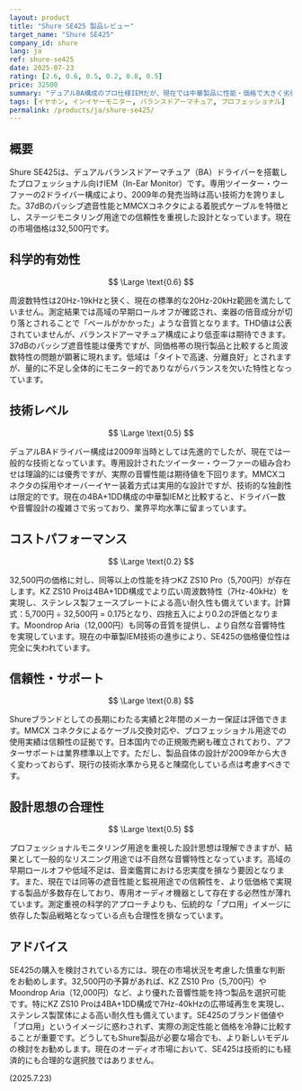 ```yaml
---
layout: product
title: "Shure SE425 製品レビュー"
target_name: "Shure SE425"
company_id: shure
lang: ja
ref: shure-se425
date: 2025-07-23
rating: [2.6, 0.6, 0.5, 0.2, 0.8, 0.5]
price: 32500
summary: "デュアルBA構成のプロ仕様IEMだが、現在では中華製品に性能・価格で大きく劣後"
tags: [イヤホン, インイヤーモニター, バランスドアーマチュア, プロフェッショナル]
permalink: /products/ja/shure-se425/
---
```

## 概要

Shure SE425は、デュアルバランスドアーマチュア（BA）ドライバーを搭載したプロフェッショナル向けIEM（In-Ear Monitor）です。専用ツイーター・ウーファーの2ドライバー構成により、2009年の発売当時は高い技術力を誇りました。37dBのパッシブ遮音性能とMMCXコネクタによる着脱式ケーブルを特徴とし、ステージモニタリング用途での信頼性を重視した設計となっています。現在の市場価格は32,500円です。

## 科学的有効性

$$ \Large \text{0.6} $$

周波数特性は20Hz-19kHzと狭く、現在の標準的な20Hz-20kHz範囲を満たしていません。測定結果では高域の早期ロールオフが確認され、楽器の倍音成分が切り落とされることで「ベールがかかった」ような音質となります。THD値は公表されていませんが、バランスドアーマチュア構成により低歪率は期待できます。37dBのパッシブ遮音性能は優秀ですが、同価格帯の現行製品と比較すると周波数特性の問題が顕著に現れます。低域は「タイトで高速、分離良好」とされますが、量的に不足し全体的にモニター的でありながらバランスを欠いた特性となっています。

## 技術レベル

$$ \Large \text{0.5} $$

デュアルBAドライバー構成は2009年当時としては先進的でしたが、現在では一般的な技術となっています。専用設計されたツイーター・ウーファーの組み合わせは理論的には優秀ですが、実際の音響性能は期待値を下回ります。MMCXコネクタの採用やオーバーイヤー装着方式は実用的な設計ですが、技術的な独創性は限定的です。現在の4BA+1DD構成の中華製IEMと比較すると、ドライバー数や音響設計の複雑さで劣っており、業界平均水準に留まっています。

## コストパフォーマンス

$$ \Large \text{0.2} $$

32,500円の価格に対し、同等以上の性能を持つKZ ZS10 Pro（5,700円）が存在します。KZ ZS10 Proは4BA+1DD構成でより広い周波数特性（7Hz-40kHz）を実現し、ステンレス製フェースプレートによる高い耐久性も備えています。計算式：5,700円 ÷ 32,500円 = 0.175となり、四捨五入により0.2の評価となります。Moondrop Aria（12,000円）も同等の音質を提供し、より自然な音響特性を実現しています。現在の中華製IEM技術の進歩により、SE425の価格優位性は完全に失われています。

## 信頼性・サポート

$$ \Large \text{0.8} $$

Shureブランドとしての長期にわたる実績と2年間のメーカー保証は評価できます。MMCX コネクタによるケーブル交換対応や、プロフェッショナル用途での使用実績は信頼性の証拠です。日本国内での正規販売網も確立されており、アフターサポートは業界標準以上です。ただし、製品自体の設計が2009年から大きく変わっておらず、現行の技術水準から見ると陳腐化している点は考慮すべきです。

## 設計思想の合理性

$$ \Large \text{0.5} $$

プロフェッショナルモニタリング用途を重視した設計思想は理解できますが、結果として一般的なリスニング用途では不自然な音響特性となっています。高域の早期ロールオフや低域不足は、音楽鑑賞における忠実度を損なう要因となります。また、現在では同等の遮音性能と監視用途での信頼性を、より低価格で実現する製品が多数存在しており、専用オーディオ機器として存在する必然性が薄れています。測定重視の科学的アプローチよりも、伝統的な「プロ用」イメージに依存した製品戦略となっている点も合理性を損なっています。

## アドバイス

SE425の購入を検討されている方には、現在の市場状況を考慮した慎重な判断をお勧めします。32,500円の予算があれば、KZ ZS10 Pro（5,700円）やMoondrop Aria（12,000円）など、より優れた音響性能を持つ製品を選択可能です。特にKZ ZS10 Proは4BA+1DD構成で7Hz-40kHzの広帯域再生を実現し、ステンレス製筐体による高い耐久性も備えています。SE425のブランド価値や「プロ用」というイメージに惑わされず、実際の測定性能と価格を冷静に比較することが重要です。どうしてもShure製品が必要な場合でも、より新しいモデルの検討をお勧めします。現在のオーディオ市場において、SE425は技術的にも経済的にも合理的な選択肢ではありません。

(2025.7.23)
